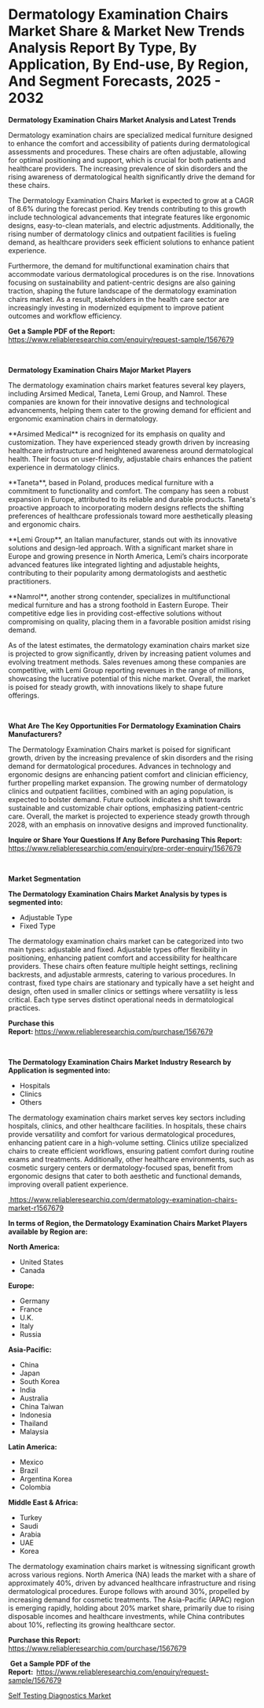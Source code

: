 <p><h1>Dermatology Examination Chairs Market Share & Market New Trends Analysis Report By Type, By Application, By End-use, By Region, And Segment Forecasts, 2025 - 2032</h1></p><p><strong>Dermatology Examination Chairs Market Analysis and Latest Trends</strong></p>
<p><p>Dermatology examination chairs are specialized medical furniture designed to enhance the comfort and accessibility of patients during dermatological assessments and procedures. These chairs are often adjustable, allowing for optimal positioning and support, which is crucial for both patients and healthcare providers. The increasing prevalence of skin disorders and the rising awareness of dermatological health significantly drive the demand for these chairs.</p><p>The Dermatology Examination Chairs Market is expected to grow at a CAGR of 8.6% during the forecast period. Key trends contributing to this growth include technological advancements that integrate features like ergonomic designs, easy-to-clean materials, and electric adjustments. Additionally, the rising number of dermatology clinics and outpatient facilities is fueling demand, as healthcare providers seek efficient solutions to enhance patient experience.</p><p>Furthermore, the demand for multifunctional examination chairs that accommodate various dermatological procedures is on the rise. Innovations focusing on sustainability and patient-centric designs are also gaining traction, shaping the future landscape of the dermatology examination chairs market. As a result, stakeholders in the health care sector are increasingly investing in modernized equipment to improve patient outcomes and workflow efficiency.</p></p>
<p><strong>Get a Sample PDF of the Report:&nbsp;</strong> <a href="https://www.reliableresearchiq.com/enquiry/request-sample/1567679?utm_campaign=2299&utm_medium=2&utm_source=Github&utm_content=ia&utm_term=23032025&utm_id=dermatology-examination-chairs">https://www.reliableresearchiq.com/enquiry/request-sample/1567679</a></p>
<p>&nbsp;</p>
<p><strong>Dermatology Examination Chairs Major Market Players</strong></p>
<p><p>The dermatology examination chairs market features several key players, including Arsimed Medical, Taneta, Lemi Group, and Namrol. These companies are known for their innovative designs and technological advancements, helping them cater to the growing demand for efficient and ergonomic examination chairs in dermatology.</p><p>**Arsimed Medical** is recognized for its emphasis on quality and customization. They have experienced steady growth driven by increasing healthcare infrastructure and heightened awareness around dermatological health. Their focus on user-friendly, adjustable chairs enhances the patient experience in dermatology clinics.</p><p>**Taneta**, based in Poland, produces medical furniture with a commitment to functionality and comfort. The company has seen a robust expansion in Europe, attributed to its reliable and durable products. Taneta's proactive approach to incorporating modern designs reflects the shifting preferences of healthcare professionals toward more aesthetically pleasing and ergonomic chairs.</p><p>**Lemi Group**, an Italian manufacturer, stands out with its innovative solutions and design-led approach. With a significant market share in Europe and growing presence in North America, Lemi’s chairs incorporate advanced features like integrated lighting and adjustable heights, contributing to their popularity among dermatologists and aesthetic practitioners.</p><p>**Namrol**, another strong contender, specializes in multifunctional medical furniture and has a strong foothold in Eastern Europe. Their competitive edge lies in providing cost-effective solutions without compromising on quality, placing them in a favorable position amidst rising demand.</p><p>As of the latest estimates, the dermatology examination chairs market size is projected to grow significantly, driven by increasing patient volumes and evolving treatment methods. Sales revenues among these companies are competitive, with Lemi Group reporting revenues in the range of millions, showcasing the lucrative potential of this niche market. Overall, the market is poised for steady growth, with innovations likely to shape future offerings.</p></p>
<p>&nbsp;</p>
<p><strong>What Are The Key Opportunities For Dermatology Examination Chairs Manufacturers?</strong></p>
<p><p>The Dermatology Examination Chairs market is poised for significant growth, driven by the increasing prevalence of skin disorders and the rising demand for dermatological procedures. Advances in technology and ergonomic designs are enhancing patient comfort and clinician efficiency, further propelling market expansion. The growing number of dermatology clinics and outpatient facilities, combined with an aging population, is expected to bolster demand. Future outlook indicates a shift towards sustainable and customizable chair options, emphasizing patient-centric care. Overall, the market is projected to experience steady growth through 2028, with an emphasis on innovative designs and improved functionality.</p></p>
<p><strong>Inquire or Share Your Questions If Any Before Purchasing This Report:</strong> <a href="https://www.reliableresearchiq.com/enquiry/pre-order-enquiry/1567679?utm_campaign=2299&utm_medium=2&utm_source=Github&utm_content=ia&utm_term=23032025&utm_id=dermatology-examination-chairs">https://www.reliableresearchiq.com/enquiry/pre-order-enquiry/1567679</a></p>
<p>&nbsp;</p>
<p><strong>Market Segmentation</strong></p>
<p><strong>The Dermatology Examination Chairs Market Analysis by types is segmented into:</strong></p>
<p><ul><li>Adjustable Type</li><li>Fixed Type</li></ul></p>
<p><p>The dermatology examination chairs market can be categorized into two main types: adjustable and fixed. Adjustable types offer flexibility in positioning, enhancing patient comfort and accessibility for healthcare providers. These chairs often feature multiple height settings, reclining backrests, and adjustable armrests, catering to various procedures. In contrast, fixed type chairs are stationary and typically have a set height and design, often used in smaller clinics or settings where versatility is less critical. Each type serves distinct operational needs in dermatological practices.</p></p>
<p><strong>Purchase this Report:&nbsp;</strong><a href="https://www.reliableresearchiq.com/purchase/1567679?utm_campaign=2299&utm_medium=2&utm_source=Github&utm_content=ia&utm_term=23032025&utm_id=dermatology-examination-chairs">https://www.reliableresearchiq.com/purchase/1567679</a></p>
<p>&nbsp;</p>
<p><strong>The Dermatology Examination Chairs Market Industry Research by Application is segmented into:</strong></p>
<p><ul><li>Hospitals</li><li>Clinics</li><li>Others</li></ul></p>
<p><p>The dermatology examination chairs market serves key sectors including hospitals, clinics, and other healthcare facilities. In hospitals, these chairs provide versatility and comfort for various dermatological procedures, enhancing patient care in a high-volume setting. Clinics utilize specialized chairs to create efficient workflows, ensuring patient comfort during routine exams and treatments. Additionally, other healthcare environments, such as cosmetic surgery centers or dermatology-focused spas, benefit from ergonomic designs that cater to both aesthetic and functional demands, improving overall patient experience.</p></p>
<p><a href="https://www.reliableresearchiq.com/dermatology-examination-chairs-market-r1567679?utm_campaign=2299&utm_medium=2&utm_source=Github&utm_content=ia&utm_term=23032025&utm_id=dermatology-examination-chairs">&nbsp;https://www.reliableresearchiq.com/dermatology-examination-chairs-market-r1567679</a></p>
<p><strong>In terms of Region, the Dermatology Examination Chairs Market Players available by Region are:</strong></p>
<p>
    <p> <strong> North America: </strong>
        <ul>
            <li>United States</li>
            <li>Canada</li>
        </ul>
        </p> 
    <p> <strong> Europe: </strong>
        <ul>
            <li>Germany</li>
            <li>France</li>
            <li>U.K.</li>
            <li>Italy</li>
            <li>Russia</li>
        </ul>
        </p> 
    <p> <strong> Asia-Pacific: </strong>
        <ul>
            <li>China</li>
            <li>Japan</li>
            <li>South Korea</li>
            <li>India</li>
            <li>Australia</li>
            <li>China Taiwan</li>
            <li>Indonesia</li>
            <li>Thailand</li>
            <li>Malaysia</li>
        </ul>
        </p> 
    <p> <strong> Latin America: </strong>
        <ul>
            <li>Mexico</li>
            <li>Brazil</li>
            <li>Argentina Korea</li>
            <li>Colombia</li>
        </ul>
        </p> 
    <p> <strong> Middle East & Africa: </strong>
        <ul>
            <li>Turkey</li>
            <li>Saudi</li>
            <li>Arabia</li>
            <li>UAE</li>
            <li>Korea</li>
        </ul>
    </p>
    </p>
<p><p>The dermatology examination chairs market is witnessing significant growth across various regions. North America (NA) leads the market with a share of approximately 40%, driven by advanced healthcare infrastructure and rising dermatological procedures. Europe follows with around 30%, propelled by increasing demand for cosmetic treatments. The Asia-Pacific (APAC) region is emerging rapidly, holding about 20% market share, primarily due to rising disposable incomes and healthcare investments, while China contributes about 10%, reflecting its growing healthcare sector.</p></p>
<p><strong>Purchase this Report: </strong><a href="https://www.reliableresearchiq.com/purchase/1567679?utm_campaign=2299&utm_medium=2&utm_source=Github&utm_content=ia&utm_term=23032025&utm_id=dermatology-examination-chairs">https://www.reliableresearchiq.com/purchase/1567679</a></p>
<p>&nbsp;<strong>Get a Sample PDF of the Report:&nbsp;&nbsp;</strong><a href="https://www.reliableresearchiq.com/enquiry/request-sample/1567679?utm_campaign=2299&utm_medium=2&utm_source=Github&utm_content=ia&utm_term=23032025&utm_id=dermatology-examination-chairs">https://www.reliableresearchiq.com/enquiry/request-sample/1567679</a></p>
<p><strong></strong></p>
<p><p><a href="https://github.com/hartsockdonnette82/Market-Research-Report-List-1/blob/main/self-testing-diagnostics-market.md?utm_campaign=2299&utm_medium=2&utm_source=Github&utm_content=ia&utm_term=23032025&utm_id=dermatology-examination-chairs">Self Testing Diagnostics Market</a></p></p>